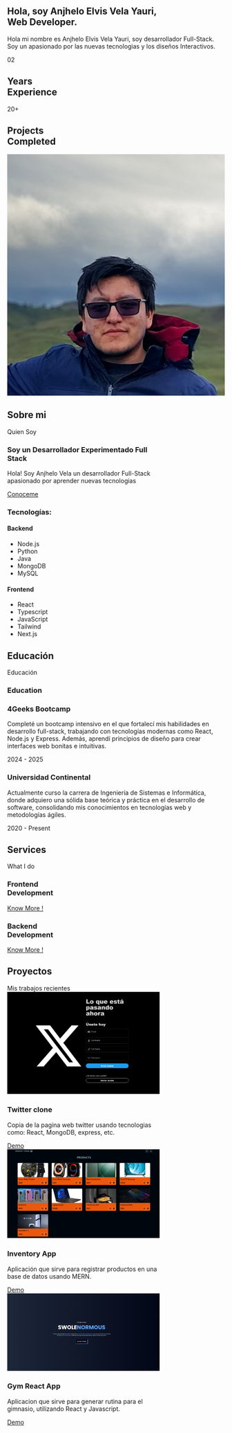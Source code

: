 <link rel="stylesheet" href="../anjhelo-vela/static/custom-anjhelo.css">
<link href="https://cdn.jsdelivr.net/npm/remixicon@2.5.0/fonts/remixicon.css" rel="stylesheet">

<div class="custom-container">
    <section id="hero" class="hero">
            <div class="container">
                <div class="d-grid hero__wrapper">
                    <div class="hero__content">
                        <h1 class="hero__title">Hola, soy Anjhelo Elvis Vela Yauri,<br>Web Developer.</h1>
                        <p class="hero__description">Hola mi nombre es Anjhelo Elvis Vela Yauri, soy desarrollador Full-Stack. Soy un apasionado por las nuevas tecnologias y los diseños Interactivos.</p>
                        <div class="hero__info">
                            <div class="hero__info-wrapper">
                                <p class="hero__info-number">02</p>
                                <h2 class="hero__info-title">Years<br>Experience</h2>
                            </div>
                            <div class="hero__info-wrapper">
                                <p class="hero__info-number">20+</p>
                                <h2 class="hero__info-title">Projects<br>Completed</h2>
                            </div>
                        </div>
                    </div>
                    <img src="./static/img/perfil-yo.jpg" alt="Anjhelo" class="hero__img" >
                </div>
            </div>
        </section>
        <section id="about" class="section about" style="width: 70%;">
            <div class="container">
                <div class="section__header" >
                    <h2 class="section__title">Sobre mi</h2>
                    <span class="section__subtitle">Quien Soy</span>
                </div>
                <div class="d-grid about__wrapper">
                    <div class="about__content">
                        <h3 class="about__title">Soy un Desarrollador Experimentado Full Stack</h3>
                        <p class="about__description">Hola! Soy Anjhelo Vela un desarrollador Full-Stack apasionado por aprender nuevas tecnologias</p>
                        <a href="https://www.linkedin.com/in/anjhelo-vela" class="btn btn--primary">Conoceme</a>
                    </div>
                    <div class="skills">
                        <h3 class="skills__title">Tecnologías:</h3>
                        <div class="skills__wrapper">
                            <div class="skills__content">
                                <h4 class="skills__subtitle">Backend</h4>
                                <ul class="skills__list">
                                    <li class="skills__item"><i class="ri-arrow-right-s-fill"></i>Node.js</li>
                                    <li class="skills__item"><i class="ri-arrow-right-s-fill"></i>Python</li>
                                    <li class="skills__item"><i class="ri-arrow-right-s-fill"></i>Java</li>
                                    <li class="skills__item"><i class="ri-arrow-right-s-fill"></i>MongoDB</li>
                                    <li class="skills__item"><i class="ri-arrow-right-s-fill"></i>MySQL</li>
                                </ul>
                            </div>
                            <div class="skills__content">
                                <h4 class="skills__subtitle">Frontend</h4>
                                <ul class="skills__list">
                                    <li class="skills__item"><i class="ri-arrow-right-s-fill"></i>React</li>
                                    <li class="skills__item"><i class="ri-arrow-right-s-fill"></i>Typescript</li>
                                    <li class="skills__item"><i class="ri-arrow-right-s-fill"></i>JavaScript</li>
                                    <li class="skills__item"><i class="ri-arrow-right-s-fill"></i>Tailwind</li>
                                    <li class="skills__item"><i class="ri-arrow-right-s-fill"></i>Next.js</li>
                                </ul>
                            </div>
                        </div>
                    </div>
                </div>
            </div>
        </section>
        <section id="qualification" class="section qualification">
            <div class="container">
                <div class="section__header">
                    <h2 class="section__title">Educación</h2>
                    <span class="section__subtitle">Educación</span>
                </div>
                <!--= Education =-->
                <div class="qualification__wrapper">
                    <h3 class="qualification__name">
                        <i class="ri-booklet-fill"></i>
                        Education
                    </h3>
                    <div class="d-grid-education qualification__content">
                        <!--= Education 1 =-->
                        <div class="d-grid-education qualification__content">
                        <!--= Education 1 =-->
                            <div class="qualification__item">
                                <h3 class="qualification__title">4Geeks Bootcamp</h3>
                                <p class="qualification__description">
                                    Completé un bootcamp intensivo en el que fortalecí mis habilidades en desarrollo full-stack, trabajando con tecnologías modernas como React, Node.js y Express. Además, aprendí principios de diseño para crear interfaces web bonitas e intuitivas.
                                </p>
                                <span class="qualification__date">2024 - 2025</span>
                            </div>
                            <!--= Education 2 =-->
                            <div class="qualification__item">
                                <h3 class="qualification__title">Universidad Continental</h3>
                                <p class="qualification__description">
                                    Actualmente curso la carrera de Ingeniería de Sistemas e Informática, donde adquiero una sólida base teórica y práctica en el desarrollo de software, consolidando mis conocimientos en tecnologías web y metodologías ágiles.
                                </p>
                                <span class="qualification__date">2020 - Present</span>
                            </div>
                        </div>
                    </div>
                </div>
            </div>
        </section>
            <section id="service" class="section service" style="width: 70%;">
            <div class="container">
                <div class="section__header">
                    <h2 class="section__title">Services</h2>
                    <span class="section__subtitle">What I do</span>
                </div>
                <div class="d-grid-education service__wrapper">
                    <!--= service card 1 =-->
                    <div class="service__card">
                        <div class="service__icon">
                            <i class="ri-layout-4-fill"></i>
                        </div>
                        <h3 class="service__title">Frontend<br>Development</h3>
                        <a href="https://github.com/LOHAN2000/App_Gym_React" class="service__link">Know More !</a>
                    </div>
                    <!--= service card 2 =-->
                    <div class="service__card">
                        <div class="service__icon">
                            <i class="ri-code-s-slash-line"></i>
                        </div>
                        <h3 class="service__title">Backend<br> Development</h3>
                        <a href="https://github.com/LOHAN2000/REST-API-NODE-MYSQL" class="service__link">Know More !</a>
                    </div>
                </div>
            </div>
        </section>
            <section id="project" class="section project" style="width: 70%; margin-bottom: 30rem;">
            <div class="container">
                <div class="section__header">
                    <h2 class="section__title">Proyectos</h2>
                    <span class="section__subtitle">Mis trabajos recientes</span>
                </div>
                <div class="d-grid-education project__wrapper">
                    <!--= project 1 =-->
                    <div class="project__content">
                        <img src="../anjhelo-vela/static/img/projects/twitter-project-anjhelo.png" alt="" class="project__img_PR">
                        <h3 class="project__title">Twitter clone</h3>
                        <p class="project__description"> Copia de la pagina web twitter usando tecnologias como: React, MongoDB, express, etc.
                        </p>
                        <a href="https://twitter-clone-xiic.onrender.com" class="project__link">Demo
                            <i class="ri-arrow-right-line"></i></a>
                    </div>
                    <!--= project 2 =-->
                    <div class="project__content">
                        <img src="../anjhelo-vela/static/img/projects/mern-store-project-anjhelo.png" alt="" class="project__img_PR">
                        <h3 class="project__title">Inventory App</h3>
                        <p class="project__description"> Aplicación que sirve para registrar productos en una base de datos usando MERN.
                        </p>
                        <a href="https://mern-app-inventory.onrender.com" class="project__link">Demo
                            <i class="ri-arrow-right-line"></i></a>
                    </div>
                    <!--= project 3 =-->
                    <div class="project__content">
                        <img src="../anjhelo-vela/static/img/projects/gym-react-project-anjhelo.png" alt="" class="project__img_PR">
                        <h3 class="project__title">Gym React App</h3>
                        <p class="project__description"> Aplicacion que sirve para generar rutina para el gimnasio, utilizando React y Javascript.
                        </p>
                        <a href="https://gym-app-anjhelo.netlify.app" class="project__link">Demo
                            <i class="ri-arrow-right-line"></i></a>
                    </div>
                </div>
            </div>
        </section>
</div>
